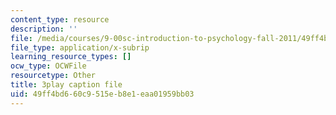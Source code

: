 ```yaml
---
content_type: resource
description: ''
file: /media/courses/9-00sc-introduction-to-psychology-fall-2011/49ff4bd660c9515eb8e1eaa01959bb03_SFPPw6sDHEI.vtt
file_type: application/x-subrip
learning_resource_types: []
ocw_type: OCWFile
resourcetype: Other
title: 3play caption file
uid: 49ff4bd6-60c9-515e-b8e1-eaa01959bb03
---
```

